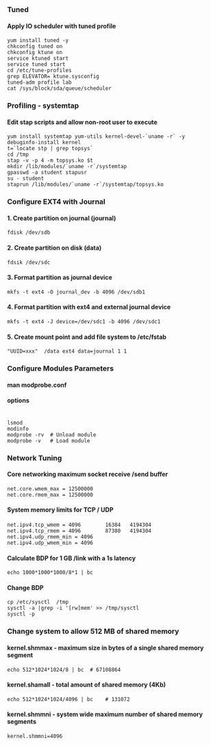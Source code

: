 ### Tuned
#### Apply IO scheduler with tuned profile
```
yum install tuned -y
chkconfig tuned on
chkconfig ktune on 
service ktuned start
service tuned start
cd /etc/tune-profiles
grep ELEVATOR= ktune.sysconfig
tuned-adm profile lab
cat /sys/block/sda/queue/scheduler 
```

### Profiling - systemtap
#### Edit stap scripts and allow non-root user to execute
```
yum install systemtap yum-utils kernel-devel-`uname -r` -y
debuginfo-install kernel
t=`locate stp | grep topsys`
cd /tmp
stap -v -p 4 -m topsys.ko $t
mkdir /lib/modules/`uname -r`/systemtap
gpasswd -a student stapusr
su - student
staprun /lib/modules/`uname -r`/systemtap/topsys.ko
```
### Configure EXT4 with Journal
#### 1. Create partition on journal (journal)
```
fdisk /dev/sdb
```
#### 2. Create partition on disk (data)
```
fdsik /dev/sdc
```
#### 3. Format partition as journal device
```
mkfs -t ext4 -O journal_dev -b 4096 /dev/sdb1
```
#### 4. Format partition with ext4 and external journal device
```
mkfs -t ext4 -J device=/dev/sdc1 -b 4096 /dev/sdc1
```
#### 5. Create mount point and add file system to /etc/fstab
```
"UUID=xxx"	/data ext4 data=journal 1 1
```

### Configure Modules Parameters
#### man modprobe.conf
#### options <modulename> <option>
```
lsmod
modinfo
modprobe -rv  # Unload module
modprobe -v   # Load module
``` 
### Network Tuning
#### Core networking maximum socket receive /send buffer
```
net.core.wmem_max = 12500000
net.core.rmem_max = 12500000
```
#### System memory limits for TCP / UDP
#### <min> <pressure> <max>
```
net.ipv4.tcp_wmem = 4096        16384   4194304
net.ipv4.tcp_rmem = 4096        87380   4194304
net.ipv4.udp_rmem_min = 4096
net.ipv4.udp_wmem_min = 4096
```
#### Calculate BDP for 1 GB /link with a 1s latency
```
echo 1000*1000*1000/8*1 | bc
```

#### Change BDP
```
cp /etc/sysctl  /tmp
sysctl -a |grep -i '[rw]mem' >> /tmp/sysctl
sysctl -p
```
### 
### Change system to allow 512 MB of shared memory
#### kernel.shmmax - maximum size in bytes of a single shared memory segment
```
echo 512*1024*1024/8 | bc  # 67108864
```
#### kernel.shamall - total amount of shared memory (4Kb) 
```
echo 512*1024*1024/4096 | bc 	# 131072
```
#### kernel.shmmni - system wide maximum number of shared memory segments
```
kernel.shmmni=4096
```


